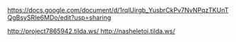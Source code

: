 https://docs.google.com/document/d/1rqlUirgb_YusbrCkPv7NvNPqzTKUnTQgBsySRIe6MDo/edit?usp=sharing

[http://project7865942.tilda.ws/ ](http://nasheletoi.tilda.ws/)http://nasheletoi.tilda.ws/
